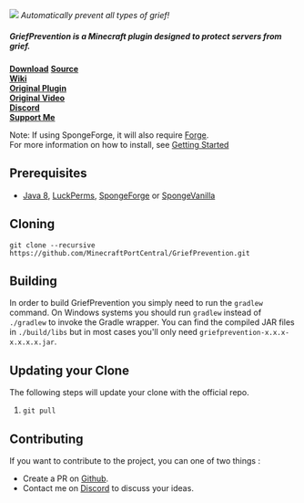 ![](https://i.imgur.com/LJHffk6.png)  *Automatically prevent all types of grief!*

##### *GriefPrevention* is a Minecraft plugin designed to protect servers from grief.


[**Download**](https://ore.spongepowered.org/blood/GriefPrevention/versions) 
[**Source**](https://github.com/MinecraftPortCentral/GriefPrevention)  
[**Wiki**](https://github.com/MinecraftPortCentral/GriefPrevention/wiki)  
[**Original Plugin**](http://dev.bukkit.org/bukkit-plugins/grief-prevention/)  
[**Original Video**](https://www.youtube.com/watch?v=RWekSeMi1OE&index=1&list=PL6diNfcl9_VyPiXE8AKQeB6pMshusqhzR)  
[**Discord**](https://discord.gg/jy4FQDz)  
[**Support Me**](https://www.patreon.com/bloodmc)


Note: If using SpongeForge, it will also require [Forge].  
For more information on how to install, see [Getting Started](https://github.com/MinecraftPortCentral/GriefPrevention/wiki/Getting-Started)

## Prerequisites
* [Java 8], [LuckPerms], [SpongeForge] or [SpongeVanilla]

## Cloning

`git clone --recursive https://github.com/MinecraftPortCentral/GriefPrevention.git`

## Building
In order to build GriefPrevention you simply need to run the `gradlew` command. On Windows systems you should run `gradlew` instead of `./gradlew` to invoke the Gradle wrapper. You can find the compiled JAR files in `./build/libs` but in most cases you'll only need `griefprevention-x.x.x-x.x.x.x.jar`.

## Updating your Clone
The following steps will update your clone with the official repo.

1. `git pull`

## Contributing
If you want to contribute to the project, you can one of two things :
* Create a PR on [Github](https://github.com/MinecraftPortCentral/GriefPrevention).
* Contact me on [Discord] to discuss your ideas.

[Discord]: https://discord.gg/jy4FQDz
[Forge]: http://files.minecraftforge.net
[Java 8]: http://java.oracle.com
[LuckPerms]: https://github.com/lucko/LuckPerms
[Source]: https://github.com/MinecraftPortCentral/GriefPrevention
[SpongeForge]: https://www.spongepowered.org/downloads/spongeforge
[SpongeVanilla]: https://www.spongepowered.org/downloads/spongevanilla